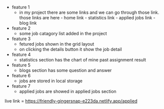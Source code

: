 - feature 1
  - in my project there are some links and we can go through those link. those links are here
        - home link
        - statistics link
        - applied jobs link
        - blog link
- feature 2
  - some job catagory list added in the project
- feature 3
  - fetured jobs shown in the grid layout
  - on clicking the details button it show the job detail
- feature 4
  - statistics section has the chart of mine past assignment result
- feature 5
  - blogs section has some question and answer
- feature 6
  - jobs are stored in local storage
- feature 7
  - applied jobs are showed in applied jobs section

live link = https://friendly-gingersnap-e223da.netlify.app/applied